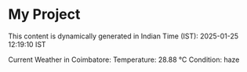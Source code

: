 # My Project

This content is dynamically generated in Indian Time (IST): 2025-01-25 12:19:10 IST


Current Weather in Coimbatore:
Temperature: 28.88 °C
Condition: haze
